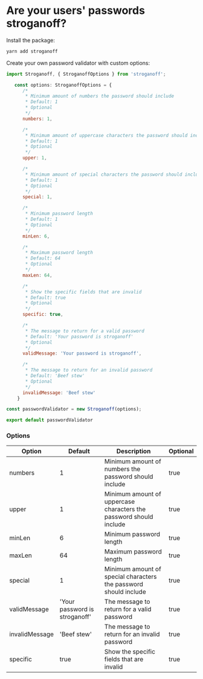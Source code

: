 # Are your users' passwords stroganoff?

Install the package:

```bash
yarn add stroganoff
```
Create your own password validator with custom options:

```javascript
import Stroganoff, { StroganoffOptions } from 'stroganoff';

   const options: StroganoffOptions = {
      /*
       * Minimum amount of numbers the password should include
       * Default: 1
       * Optional
       */
      numbers: 1,

      /*
       * Minimum amount of uppercase characters the password should include
       * Default: 1
       * Optional
       */
      upper: 1,

      /*
       * Minimum amount of special characters the password should include
       * Default: 1
       * Optional
       */
      special: 1,

      /*
       * Minimum password length
       * Default: 1
       * Optional
       */
      minLen: 6,

      /*
       * Maximum password length
       * Default: 64
       * Optional
       */
      maxLen: 64,

      /*
       * Show the specific fields that are invalid
       * Default: true
       * Optional
       */
      specific: true,

      /*
       * The message to return for a valid password
       * Default: 'Your password is stroganoff'
       * Optional
       */
      validMessage: 'Your password is stroganoff',

      /*
       * The message to return for an invalid password
       * Default: 'Beef stew'
       * Optional
       */
      invalidMessage: 'Beef stew'
    }

const passwordValidator = new Stroganoff(options);

export default passwordValidator
```


### Options
| Option         | Default                       | Description                                                        | Optional |
|----------------|-------------------------------|--------------------------------------------------------------------|----------|
| numbers        | 1                             | Minimum amount of numbers the password should include              | true     |
| upper          | 1                             | Minimum amount of uppercase characters the password should include | true     |
| minLen         | 6                             | Minimum password length                                            | true     |
| maxLen         | 64                            | Maximum password length                                            | true     |
| special        | 1                             | Minimum amount of special characters the password should include   | true     |
| validMessage   | 'Your password is stroganoff' | The message to return for a valid password                         | true     |
| invalidMessage | 'Beef stew'                   | The message to return for an invalid password                      | true     |
| specific       | true                          | Show the specific fields that are invalid                          | true     |
